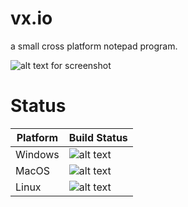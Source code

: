 # vx.io
a small cross platform notepad program.

![alt text for screenshot][scrnsht] 

# Status

| Platform | Build Status                |
|----------|-----------------------------|
| Windows  | ![alt text][buildstatusWIN] |
| MacOS    | ![alt text][buildstatusMAC] |
| Linux    | ![alt text][buildstatusTUX] |



[buildstatusWIN]: https://img.shields.io/badge/build-passing-brightgreen.svg

[buildstatusMAC]: https://img.shields.io/badge/build-tbd-blue.svg

[buildstatusTUX]: https://img.shields.io/badge/build-passing-brightgreen.svg

[scrnsht]: https://raw.githubusercontent.com/virte-c/vx.io/master/ref/scrnsht/scrnsht.png
